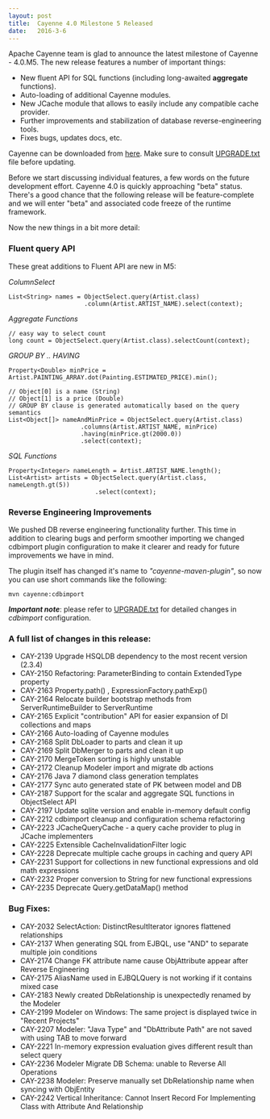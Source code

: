 ```yaml
---
layout: post
title:  Cayenne 4.0 Milestone 5 Released
date:   2016-3-6
---
```


Apache Cayenne team is glad to announce the latest milestone of Cayenne - 4.0.M5. 
The new release features a number of important things:

* New fluent API for SQL functions (including long-awaited **aggregate** functions).
* Auto-loading of additional Cayenne modules.
* New JCache module that allows to easily include any compatible cache provider.
* Further improvements and stabilization of database reverse-engineering tools.
* Fixes bugs, updates docs, etc. 

Cayenne can be downloaded from [here](/download.html). Make sure to consult [UPGRADE.txt](https://github.com/apache/cayenne/blob/4.0.M5/docs/doc/src/main/resources/UPGRADE.txt) file before updating.

Before we start discussing individual features, a few words on the future development effort. 
Cayenne 4.0 is quickly approaching "beta" status. There's a good chance that the following release will be 
feature-complete and we will enter "beta" and associated code freeze of the runtime framework. 

Now the new things in a bit more detail:

### Fluent query API
These great additions to Fluent API are new in M5:

*ColumnSelect*

    List<String> names = ObjectSelect.query(Artist.class)
                         .column(Artist.ARTIST_NAME).select(context);

*Aggregate Functions*

    // easy way to select count
    long count = ObjectSelect.query(Artist.class).selectCount(context);
    
*GROUP BY .. HAVING*

    Property<Double> minPrice = Artist.PAINTING_ARRAY.dot(Painting.ESTIMATED_PRICE).min();
    
    // Object[0] is a name (String)
    // Object[1] is a price (Double)
    // GROUP BY clause is generated automatically based on the query semantics
    List<Object[]> nameAndMinPrice = ObjectSelect.query(Artist.class)
    				    .columns(Artist.ARTIST_NAME, minPrice)
    				    .having(minPrice.gt(2000.0))
    				    .select(context);
    				
*SQL Functions*
    
    Property<Integer> nameLength = Artist.ARTIST_NAME.length();
    List<Artist> artists = ObjectSelect.query(Artist.class, nameLength.gt(5))
                            .select(context);
    

### Reverse Engineering Improvements

We pushed DB reverse engineering functionality further. This time in addition to clearing bugs and perform smoother importing
we changed cdbimport plugin configuration to make it clearer and ready for future improvements we have in mind.

The plugin itself has changed it's name to *"cayenne-maven-plugin"*, so now you can use short commands like the following:
    
    mvn cayenne:cdbimport

**_Important note_**: please refer to [UPGRADE.txt](https://github.com/apache/cayenne/blob/4.0.M5/docs/doc/src/main/resources/UPGRADE.txt) for detailed changes in _cdbimport_ configuration.


### A full list of changes in this release:

* CAY-2139 Upgrade HSQLDB dependency to the most recent version (2.3.4)
* CAY-2150 Refactoring: ParameterBinding to contain ExtendedType property
* CAY-2163 Property.path() , ExpressionFactory.pathExp()
* CAY-2164 Relocate builder bootstrap methods from ServerRuntimeBuilder to ServerRuntime
* CAY-2165 Explicit "contribution" API for easier expansion of DI collections and maps
* CAY-2166 Auto-loading of Cayenne modules
* CAY-2168 Split DbLoader to parts and clean it up
* CAY-2169 Split DbMerger to parts and clean it up
* CAY-2170 MergeToken sorting is highly unstable
* CAY-2172 Cleanup Modeler import and migrate db actions
* CAY-2176 Java 7 diamond class generation templates
* CAY-2177 Sync auto generated state of PK between model and DB
* CAY-2187 Support for the scalar and aggregate SQL functions in ObjectSelect API
* CAY-2197 Update sqlite version and enable in-memory default config
* CAY-2212 cdbimport cleanup and configuration schema refactoring
* CAY-2223 JCacheQueryCache - a query cache provider to plug in JCache implementers
* CAY-2225 Extensible CacheInvalidationFilter logic
* CAY-2228 Deprecate multiple cache groups in caching and query API
* CAY-2231 Support for collections in new functional expressions and old math expressions
* CAY-2232 Proper conversion to String for new functional expressions
* CAY-2235 Deprecate Query.getDataMap() method

### Bug Fixes:

* CAY-2032 SelectAction: DistinctResultIterator ignores flattened relationships
* CAY-2137 When generating SQL from EJBQL, use "AND" to separate multiple join conditions
* CAY-2174 Change FK attribute name cause ObjAttribute appear after Reverse Engineering
* CAY-2175 AliasName used in EJBQLQuery is not working if it contains mixed case
* CAY-2183 Newly created DbRelationship is unexpectedly renamed by the Modeler
* CAY-2199 Modeler on Windows: The same project is displayed twice in "Recent Projects"
* CAY-2207 Modeler: "Java Type" and "DbAttribute Path" are not saved with using TAB to move forward
* CAY-2221 In-memory expression evaluation gives different result than select query
* CAY-2236 Modeler Migrate DB Schema: unable to Reverse All Operations
* CAY-2238 Modeler: Preserve manually set DbRelationship name when syncing with ObjEntity
* CAY-2242 Vertical Inheritance: Cannot Insert Record For Implementing Class with Attribute And Relationship
